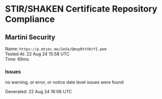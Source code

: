 # STIR/SHAKEN Certificate Repository Compliance

## Martini Security

Name: `https://p.mtsec.me/2e5a/QmxpRttV6rYI.pem`\
Tested At: 22 Aug 24 15:58 UTC\
Time: 69ms

### Issues

no warning, or error, or notice date level issues were found

Generated: 22 Aug 24 16:06 UTC